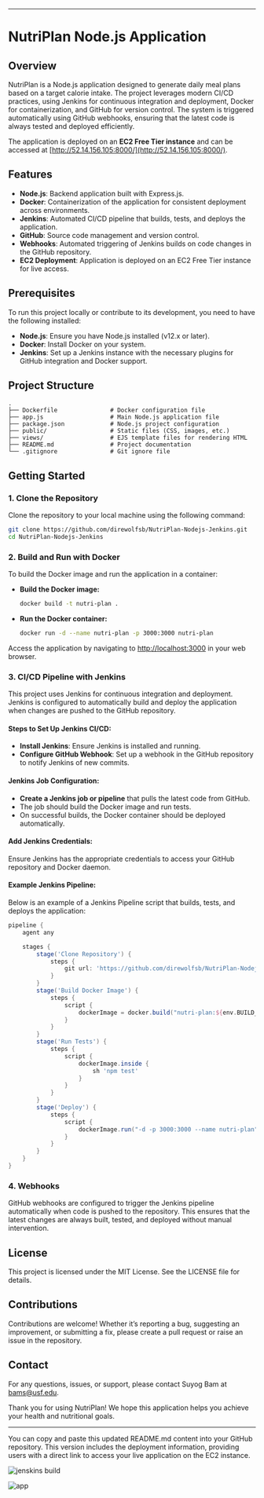 

---

# NutriPlan Node.js Application

## Overview
NutriPlan is a Node.js application designed to generate daily meal plans based on a target calorie intake. The project leverages modern CI/CD practices, using Jenkins for continuous integration and deployment, Docker for containerization, and GitHub for version control. The system is triggered automatically using GitHub webhooks, ensuring that the latest code is always tested and deployed efficiently.

The application is deployed on an **EC2 Free Tier instance** and can be accessed at [http://52.14.156.105:8000/](http://52.14.156.105:8000/).

## Features
- **Node.js**: Backend application built with Express.js.
- **Docker**: Containerization of the application for consistent deployment across environments.
- **Jenkins**: Automated CI/CD pipeline that builds, tests, and deploys the application.
- **GitHub**: Source code management and version control.
- **Webhooks**: Automated triggering of Jenkins builds on code changes in the GitHub repository.
- **EC2 Deployment**: Application is deployed on an EC2 Free Tier instance for live access.

## Prerequisites
To run this project locally or contribute to its development, you need to have the following installed:
- **Node.js**: Ensure you have Node.js installed (v12.x or later).
- **Docker**: Install Docker on your system.
- **Jenkins**: Set up a Jenkins instance with the necessary plugins for GitHub integration and Docker support.

## Project Structure
```
.
├── Dockerfile               # Docker configuration file
├── app.js                   # Main Node.js application file
├── package.json             # Node.js project configuration
├── public/                  # Static files (CSS, images, etc.)
├── views/                   # EJS template files for rendering HTML
├── README.md                # Project documentation
└── .gitignore               # Git ignore file
```

## Getting Started

### 1. Clone the Repository
Clone the repository to your local machine using the following command:

```bash
git clone https://github.com/direwolfsb/NutriPlan-Nodejs-Jenkins.git
cd NutriPlan-Nodejs-Jenkins
```

### 2. Build and Run with Docker
To build the Docker image and run the application in a container:

- **Build the Docker image:**
  ```bash
  docker build -t nutri-plan .
  ```

- **Run the Docker container:**
  ```bash
  docker run -d --name nutri-plan -p 3000:3000 nutri-plan
  ```

Access the application by navigating to [http://localhost:3000](http://localhost:3000) in your web browser.

### 3. CI/CD Pipeline with Jenkins
This project uses Jenkins for continuous integration and deployment. Jenkins is configured to automatically build and deploy the application when changes are pushed to the GitHub repository.

#### Steps to Set Up Jenkins CI/CD:
- **Install Jenkins**: Ensure Jenkins is installed and running.
- **Configure GitHub Webhook**: Set up a webhook in the GitHub repository to notify Jenkins of new commits.

#### Jenkins Job Configuration:
- **Create a Jenkins job or pipeline** that pulls the latest code from GitHub.
- The job should build the Docker image and run tests.
- On successful builds, the Docker container should be deployed automatically.

#### Add Jenkins Credentials:
Ensure Jenkins has the appropriate credentials to access your GitHub repository and Docker daemon.

#### Example Jenkins Pipeline:
Below is an example of a Jenkins Pipeline script that builds, tests, and deploys the application:

```groovy
pipeline {
    agent any

    stages {
        stage('Clone Repository') {
            steps {
                git url: 'https://github.com/direwolfsb/NutriPlan-Nodejs-Jenkins.git', credentialsId: 'github-jenkins'
            }
        }
        stage('Build Docker Image') {
            steps {
                script {
                    dockerImage = docker.build("nutri-plan:${env.BUILD_ID}")
                }
            }
        }
        stage('Run Tests') {
            steps {
                script {
                    dockerImage.inside {
                        sh 'npm test'
                    }
                }
            }
        }
        stage('Deploy') {
            steps {
                script {
                    dockerImage.run("-d -p 3000:3000 --name nutri-plan")
                }
            }
        }
    }
}
```

### 4. Webhooks
GitHub webhooks are configured to trigger the Jenkins pipeline automatically when code is pushed to the repository. This ensures that the latest changes are always built, tested, and deployed without manual intervention.

## License
This project is licensed under the MIT License. See the LICENSE file for details.

## Contributions
Contributions are welcome! Whether it’s reporting a bug, suggesting an improvement, or submitting a fix, please create a pull request or raise an issue in the repository.

## Contact
For any questions, issues, or support, please contact Suyog Bam at bams@usf.edu.

Thank you for using NutriPlan! We hope this application helps you achieve your health and nutritional goals.

---

You can copy and paste this updated README.md content into your GitHub repository. This version includes the deployment information, providing users with a direct link to access your live application on the EC2 instance.

![jenskins build](https://github.com/user-attachments/assets/d3cee3de-d51d-4410-b2f6-75fb70328269)


![app](https://github.com/user-attachments/assets/8cc9bd9d-9053-484a-a3f8-db55ae666a01)

